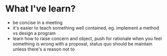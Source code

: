 # What I've learn?

* be concise in a meeting
* it's easier to teach something well contained, eg. implement a method vs design a program
* learn how to raise concern and object, push for rationale when you feel something is wrong with a proposal, status quo should be maintain unless there's a reason not to

